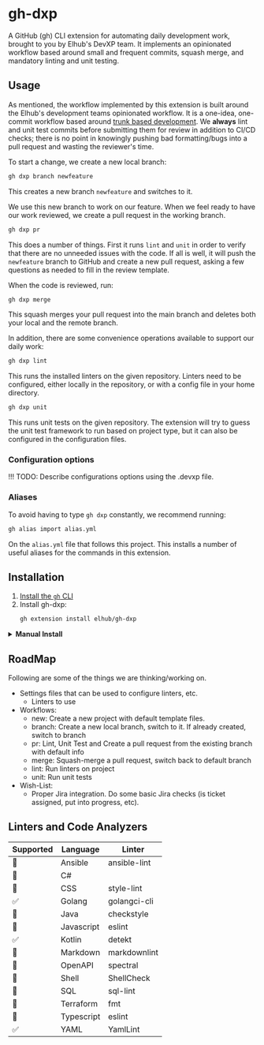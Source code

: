 # gh-dxp

A GitHub (gh) CLI extension for automating daily development work, brought to you by Elhub's DevXP team. It implements an opinionated workflow based around small and frequent commits, squash merge, and mandatory linting and unit testing.

## Usage

As mentioned, the workflow implemented by this extension is built around the Elhub's development teams opinionated workflow. It is a one-idea, one-commit workflow based around [trunk based development](https://trunkbaseddevelopment.com/). We **always** lint and unit test commits before submitting them for review in addition to CI/CD checks; there is no point in knowingly pushing bad formatting/bugs into a pull request and wasting the reviewer's time.

To start a change, we create a new local branch:

   ```sh
   gh dxp branch newfeature
   ```

This creates a new branch `newfeature` and switches to it.

We use this new branch to work on our feature. When we feel ready to have our work reviewed, we create a pull request in the working branch.

   ```sh
   gh dxp pr
   ```

This does a number of things. First it runs `lint` and `unit` in order to verify that there are no unneeded issues with the code. If all is well, it will push the `newfeature` branch to GitHub and create a new pull request, asking a few questions as needed to fill in the review template.

When the code is reviewed, run:

   ```sh
   gh dxp merge
   ```

This squash merges your pull request into the main branch and deletes both your local and the remote branch.

In addition, there are some convenience operations available to support our daily work:

   ```sh
   gh dxp lint
   ```

This runs the installed linters on the given repository. Linters need to be configured, either locally in the repository, or with a config file in your home directory.

   ```sh
   gh dxp unit
   ```

This runs unit tests on the given repository. The extension will try to guess the unit test framework to run based on project type, but it can also be configured in the configuration files.

### Configuration options

!!! TODO: Describe configurations options using the .devxp file.

### Aliases

To avoid having to type `gh dxp` constantly, we recommend running:

   ```sh
   gh alias import alias.yml
   ```

On the `alias.yml` file that follows this project. This installs a number of useful aliases for the commands in this extension.

## Installation

1. [Install the `gh` CLI](https://github.com/cli/cli#installation)
2. Install gh-dxp:
    ```sh
    gh extension install elhub/gh-dxp
    ```

<details>
   <summary><strong>Manual Install</strong></summary>

If you want to install this extension **manually**, follow these steps:

1. Clone the repo

    ```bash
    # git
    git clone https://github.com/elhub/gh-dxp
    ```

2. Build and install locally

    ```bash
    cd gh-dxp; make clean install
    ```

</details>

## RoadMap

Following are some of the things we are thinking/working on.

* Settings files that can be used to configure linters, etc.
  * Linters to use
* Workflows:
  * new:  Create a new project with default template files.
  * branch: Create a new local branch, switch to it. If already created, switch to branch
  * pr: Lint, Unit Test and Create a pull request from the existing branch with default info
  * merge: Squash-merge a pull request, switch back to default branch
  * lint: Run linters on project
  * unit: Run unit tests
* Wish-List:
  * Proper Jira integration. Do some basic Jira checks (is ticket assigned, put into progress, etc). 

## Linters and Code Analyzers

| Supported          | Language    | Linter          |
| ------------------ | ----------- | --------------- |
| :black_square_button: | Ansible     | ansible-lint    |
| :black_square_button: | C#          |                 |
| :black_square_button: | CSS         | style-lint      |
| :white_check_mark: | Golang      | golangci-cli    |
| :black_square_button: | Java        | checkstyle      |
| :black_square_button: | Javascript  | eslint          |
| :white_check_mark: | Kotlin      | detekt          |
| :black_square_button: | Markdown    | markdownlint    |
| :black_square_button: | OpenAPI     | spectral        |
| :black_square_button: | Shell       | ShellCheck      |
| :black_square_button: | SQL         | sql-lint        |
| :black_square_button: | Terraform   | fmt             |
| :black_square_button: | Typescript  | eslint          |
| :white_check_mark: | YAML        | YamlLint        |
